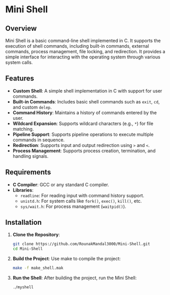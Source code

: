 # Mini Shell

## Overview
Mini Shell is a basic command-line shell implemented in C. It supports the execution of shell commands, including built-in commands, external commands, process management, file locking, and redirection. It provides a simple interface for interacting with the operating system through various system calls.

## Features
- **Custom Shell**: A simple shell implementation in C with support for user commands.
- **Built-in Commands**: Includes basic shell commands such as `exit`, `cd`, and custom `delep`.
- **Command History**: Maintains a history of commands entered by the user.
- **Wildcard Expansion**: Supports wildcard characters (e.g., `*`) for file matching.
- **Pipeline Support**: Supports pipeline operations to execute multiple commands in sequence.
- **Redirection**: Supports input and output redirection using `>` and `<`.
- **Process Management**: Supports process creation, termination, and handling signals.

## Requirements
- **C Compiler**: GCC or any standard C compiler.
- **Libraries**:
  - `readline`: For reading input with command history support.
  - `unistd.h`: For system calls like `fork()`, `exec()`, `kill()`, etc.
  - `sys/wait.h`: For process management (`waitpid()`).

## Installation
1. **Clone the Repository**:
   ```bash
   git clone https://github.com/RounakMandal3000/Mini-Shell.git
   cd Mini-Shell
2. **Build the Project**:
   Use make to compile the project:
   ```bash
   make -f make_shell.mak
3. **Run the Shell**:
   After building the project, run the Mini Shell:
   ```bash
   ./myshell
